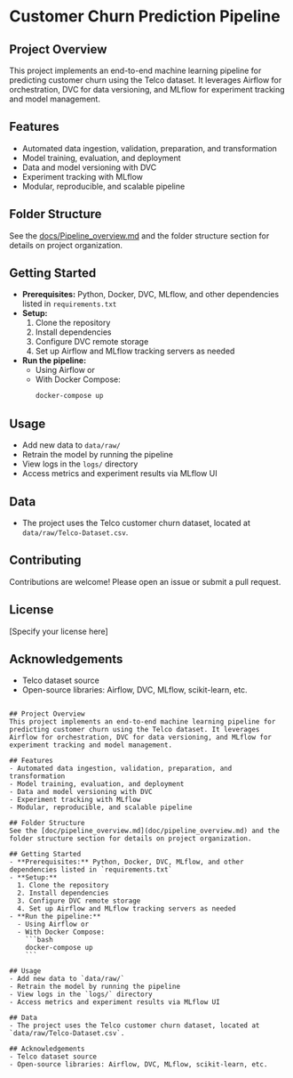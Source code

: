 # Customer Churn Prediction Pipeline

## Project Overview
This project implements an end-to-end machine learning pipeline for predicting customer churn using the Telco dataset. It leverages Airflow for orchestration, DVC for data versioning, and MLflow for experiment tracking and model management.

## Features
- Automated data ingestion, validation, preparation, and transformation
- Model training, evaluation, and deployment
- Data and model versioning with DVC
- Experiment tracking with MLflow
- Modular, reproducible, and scalable pipeline

## Folder Structure
See the [docs/Pipeline_overview.md](doc/Pipeline_overview.md) and the folder structure section for details on project organization.

## Getting Started
- **Prerequisites:** Python, Docker, DVC, MLflow, and other dependencies listed in `requirements.txt`
- **Setup:**  
  1. Clone the repository  
  2. Install dependencies  
  3. Configure DVC remote storage  
  4. Set up Airflow and MLflow tracking servers as needed
- **Run the pipeline:**  
  - Using Airflow or  
  - With Docker Compose:  
    ```bash
    docker-compose up
    ```

## Usage
- Add new data to `data/raw/`
- Retrain the model by running the pipeline
- View logs in the `logs/` directory
- Access metrics and experiment results via MLflow UI

## Data
- The project uses the Telco customer churn dataset, located at `data/raw/Telco-Dataset.csv`.

## Contributing
Contributions are welcome! Please open an issue or submit a pull request.

## License
[Specify your license here]

## Acknowledgements
- Telco dataset source
- Open-source libraries: Airflow, DVC, MLflow, scikit-learn, etc.

```# Customer Churn Prediction Pipeline

## Project Overview
This project implements an end-to-end machine learning pipeline for predicting customer churn using the Telco dataset. It leverages Airflow for orchestration, DVC for data versioning, and MLflow for experiment tracking and model management.

## Features
- Automated data ingestion, validation, preparation, and transformation
- Model training, evaluation, and deployment
- Data and model versioning with DVC
- Experiment tracking with MLflow
- Modular, reproducible, and scalable pipeline

## Folder Structure
See the [doc/pipeline_overview.md](doc/pipeline_overview.md) and the folder structure section for details on project organization.

## Getting Started
- **Prerequisites:** Python, Docker, DVC, MLflow, and other dependencies listed in `requirements.txt`
- **Setup:**  
  1. Clone the repository  
  2. Install dependencies  
  3. Configure DVC remote storage  
  4. Set up Airflow and MLflow tracking servers as needed
- **Run the pipeline:**  
  - Using Airflow or  
  - With Docker Compose:  
    ```bash
    docker-compose up
    ```

## Usage
- Add new data to `data/raw/`
- Retrain the model by running the pipeline
- View logs in the `logs/` directory
- Access metrics and experiment results via MLflow UI

## Data
- The project uses the Telco customer churn dataset, located at `data/raw/Telco-Dataset.csv`.

## Acknowledgements
- Telco dataset source
- Open-source libraries: Airflow, DVC, MLflow, scikit-learn, etc.
